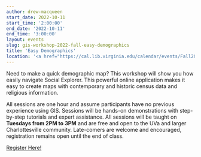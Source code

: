 ```yaml
---
author: drew-macqueen
start_date: 2022-10-11
start_time: '2:00:00'
end_date: '2022-10-11'
end_time: '3:00:00'
layout: events
slug: gis-workshop-2022-fall-easy-demographics
title: 'Easy Demographics'
location: '<a href="https://cal.lib.virginia.edu/calendar/events/Fall2022GISWorkshop6">Register for Zoom Link</a>'
---
```


Need to make a quick demographic map?  This workshop will show you how easily navigate Social Explorer.  This powerful online application makes it easy to create maps with contemporary and historic census data and religious information.

All sessions are one hour and assume participants have no previous experience using GIS.  Sessions will be hands-on demonstrations with step-by-step tutorials and expert assistance.  All sessions will be taught on **Tuesdays from 2PM to 3PM** and are free and open to the UVa and larger Charlottesville community. Late-comers are welcome and encouraged, registration remains open until the end of class.

[Register Here!](https://cal.lib.virginia.edu/calendar/events/Fall2022GISWorkshop6)
